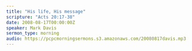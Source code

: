 ```yaml
---
title: "His life, His message"
scripture: "Acts 20:17-38"
date: 2008-08-17T00:00:00Z
speaker: Mark Davis
sermon_type: morning
audio: https://pcpcmorningsermons.s3.amazonaws.com/20080817davis.mp3 
---
```



